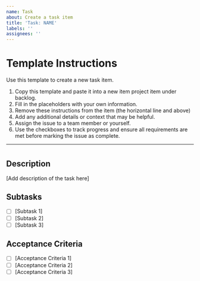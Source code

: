```yaml
---
name: Task
about: Create a task item
title: 'Task: NAME'
labels: ''
assignees: ''
---
```


# Template Instructions

Use this template to create a new task item.

1. Copy this template and paste it into a new item project item under backlog.
2. Fill in the placeholders with your own information.
3. Remove these instructions from the item (the horizontal line and above)
4. Add any additional details or context that may be helpful.
5. Assign the issue to a team member or yourself.
6. Use the checkboxes to track progress and ensure all requirements are met before marking the issue as complete.

---

# <Task Title>

## Description

[Add description of the task here]

## Subtasks

- [ ] [Subtask 1]
- [ ] [Subtask 2]
- [ ] [Subtask 3]

## Acceptance Criteria

- [ ] [Acceptance Criteria 1]
- [ ] [Acceptance Criteria 2]
- [ ] [Acceptance Criteria 3]
